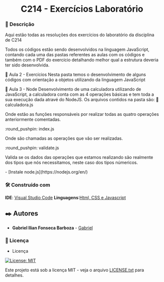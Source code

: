 <h1 align ="center">C214 - Exercícios Laboratório</h1>

### :speech_balloon: Descrição 
<p>Aqui estão todas as resoluções dos exercícios do laboratório da disciplina de C214</p>
<p>Todos os códigos estão sendo desenvolvidos na linguagem JavaScript, contando cada uma das pastas referentes as aulas com os códigos e também com o PDF do exercício detalhando melhor qual a estrutura deveria ter sido desenvolvida.</p>

📂 Aula 2 - Exercícios
Nesta pasta temos o desenvolvimento de alguns códigos com orientação a objetos utilizando da linguagem JavaScript

📂 Aula 3 - Node
Desenvolvimento de uma calculadora utilizando de JavaScript, a calculadora conta com as 4 operações básicas e tem toda a sua execução dada atravé do NodeJS. Os arquivos contidos na pasta são:
:round_pushpin: calculadora.js 
<p>Onde estão as funções responsáveis por realizar todas as quatro operações anteriormente comentadas.</p>
:round_pushpin: index.js
<p>Onde são chamadas as operações que vão ser realizadas.</p>
:round_pushpin: validate.js
<p>Valida se os dados das operações que estamos realizando são realmente dos tipos que nós necessitamos, neste caso dos tipos númericos.</p>
- [Instale node.js](https://nodejs.org/en/)

### 🛠️ Construído com

**IDE**: [Visual Studio Code](https://code.visualstudio.com/)
**Linguagens**:[Html, CSS e Javascript](https://www.devmedia.com.br/primeiros-passos-no-html5-javascript-e-css3/25647)

## ✒️ Autores

* **Gabriel Ilian Fonseca Barboza** - [Gabriel](https://github.com/G-ilian)

### 📄 Licença

- Licença

[![License: MIT](https://img.shields.io/badge/License-MIT-yellow.svg)](https://badges.mit-license.org/)

Este projeto está sob a licença MIT - veja o arquivo [LICENSE.txt](https://github.com/G-ilian/C214-Laboratorio/blob/main/LICENSE) para detalhes.